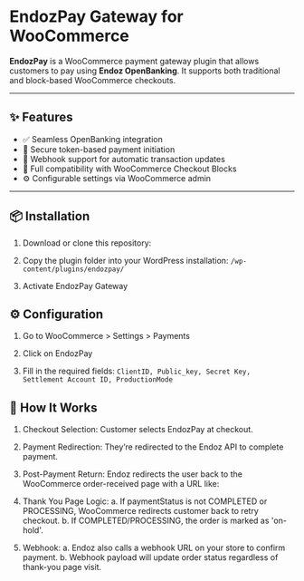 # EndozPay Gateway for WooCommerce

**EndozPay** is a WooCommerce payment gateway plugin that allows customers to pay using **Endoz OpenBanking**. It supports both traditional and block-based WooCommerce checkouts.

---

## ✨ Features

- ✅ Seamless OpenBanking integration
- 🔐 Secure token-based payment initiation
- 🔁 Webhook support for automatic transaction updates
- 🧱 Full compatibility with WooCommerce Checkout Blocks
- ⚙️ Configurable settings via WooCommerce admin

---

## 📦 Installation

1. Download or clone this repository:

2. Copy the plugin folder into your WordPress installation:
   `/wp-content/plugins/endozpay/`

3. Activate EndozPay Gateway

## ⚙️ Configuration

1. Go to WooCommerce > Settings > Payments

2. Click on EndozPay

3. Fill in the required fields: `ClientID, Public_key, Secret Key, Settlement Account ID, ProductionMode`

## 🧠 How It Works

1. Checkout Selection: Customer selects EndozPay at checkout.

2. Payment Redirection: They’re redirected to the Endoz API to complete payment.

3. Post-Payment Return: Endoz redirects the user back to the WooCommerce order-received page with a URL like:

4. Thank You Page Logic:
   a. If paymentStatus is not COMPLETED or PROCESSING, WooCommerce redirects customer back to retry checkout.
   b. If COMPLETED/PROCESSING, the order is marked as 'on-hold'.

5. Webhook:
   a. Endoz also calls a webhook URL on your store to confirm payment.
   b. Webhook payload will update order status regardless of thank-you page visit.
